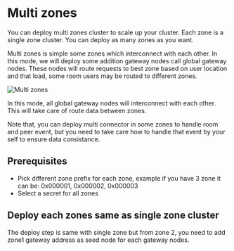 # Multi zones

You can deploy multi zones cluster to scale up your cluster. Each zone is a single zone cluster. You can deploy as many zones as you want.

Multi zones is simple some zones which interconnect with each other. In this mode, we will deploy some addition gateway nodes call global gateway nodes. These nodes will route requests to best zone based on user location and that load, some room users may be routed to different zones.

![Multi zones](/imgs/multi-zones.excalidraw.png)

In this mode, all global gateway nodes will interconnect with each other. This will take care of route data between zones.

Note that, you can deploy multi connector in some zones to handle room and peer event, but you need to take care how to handle that event by your self to ensure data consistance.

## Prerequisites

- Pick different zone prefix for each zone, example if you have 3 zone it can be: 0x000001, 0x000002, 0x000003
- Select a secret for all zones

## Deploy each zones same as single zone cluster

The deploy step is same with single zone but from zone 2, you need to add zone1 gateway address as seed node for each gateway nodes.